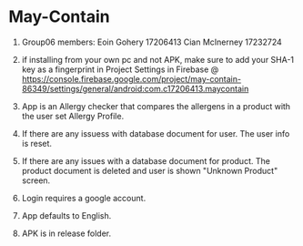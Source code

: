 # May-Contain

1) Group06 members:
	Eoin Gohery 17206413
	Cian McInerney 17232724

2) if installing from your own pc and not APK, make sure to add your SHA-1 key as a fingerprint in Project Settings in Firebase
	@ https://console.firebase.google.com/project/may-contain-86349/settings/general/android:com.c17206413.maycontain

3) App is an Allergy checker that compares the allergens in a product with the user set Allergy Profile.

4) If there are any issuess with database document for user. The user info is reset.

5) If there are any issues with a database document for product. The product document is deleted and user is shown "Unknown Product" screen.

6) Login requires a google account.

7) App defaults to English.

8) APK is in release folder.
